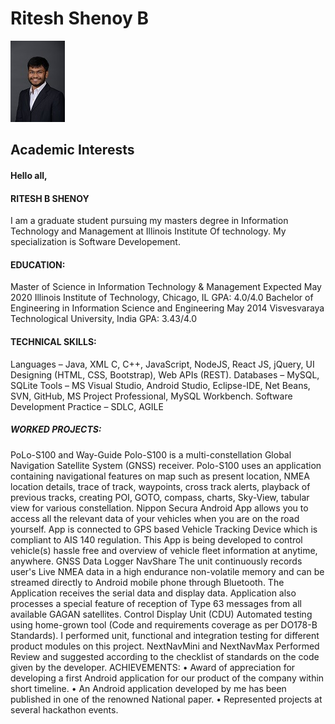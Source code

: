 
#  Ritesh Shenoy B

![Myself](RiteshShenoy.png)

## Academic Interests

#### Hello all, 
#### RITESH B SHENOY
I am a graduate student pursuing my masters degree in Information Technology and Management at Illinois Institute Of technology. My specialization is Software Developement.

#### EDUCATION:
Master of Science in Information Technology & Management Expected May 2020
Illinois Institute of Technology, Chicago, IL GPA: 4.0/4.0
Bachelor of Engineering in Information Science and Engineering May 2014
Visvesvaraya Technological University, India GPA: 3.43/4.0
#### TECHNICAL SKILLS:
Languages – Java, XML C, C++, JavaScript, NodeJS, React JS, jQuery, UI Designing (HTML, CSS, Bootstrap), Web APIs (REST).
Databases – MySQL, SQLite
Tools – MS Visual Studio, Android Studio, Eclipse-IDE, Net Beans, SVN, GitHub, MS Project Professional, MySQL Workbench.
Software Development Practice – SDLC, AGILE
##### WORKED PROJECTS:
PoLo-S100 and Way-Guide
Polo-S100 is a multi-constellation Global Navigation Satellite System (GNSS) receiver. Polo-S100 uses an application containing
navigational features on map such as present location, NMEA location details, trace of track, waypoints, cross track alerts,
playback of previous tracks, creating POI, GOTO, compass, charts, Sky-View, tabular view for various constellation.
Nippon Secura
Android App allows you to access all the relevant data of your vehicles when you are on the road yourself. App is connected to
GPS based Vehicle Tracking Device which is compliant to AIS 140 regulation. This App is being developed to control vehicle(s)
hassle free and overview of vehicle fleet information at anytime, anywhere.
GNSS Data Logger NavShare
The unit continuously records user's Live NMEA data in a high endurance non-volatile memory and can be streamed directly to
Android mobile phone through Bluetooth. The Application receives the serial data and display data. Application also processes a
special feature of reception of Type 63 messages from all available GAGAN satellites.
Control Display Unit (CDU)
Automated testing using home-grown tool (Code and requirements coverage as per DO178-B Standards). I performed unit,
functional and integration testing for different product modules on this project.
NextNavMini and NextNavMax
Performed Review and suggested according to the checklist of standards on the code given by the developer.
ACHIEVEMENTS:
• Award of appreciation for developing a first Android application for our product of the company within short timeline.
• An Android application developed by me has been published in one of the renowned National paper.
• Represented projects at several hackathon events.

